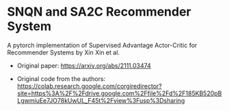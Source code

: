 # SNQN and SA2C Recommender System

A pytorch implementation of Supervised Advantage Actor-Critic for Recommender Systems by Xin Xin et al.

- Original paper: https://arxiv.org/abs/2111.03474

- Original code from the authors: https://colab.research.google.com/corgiredirector?site=https%3A%2F%2Fdrive.google.com%2Ffile%2Fd%2F185KB520pBLgwmiuEe7JO78kUwUL_F45t%2Fview%3Fusp%3Dsharing
